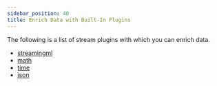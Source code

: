 ```yaml
---
sidebar_position: 40
title: Enrich Data with Built-In Plugins
---
```


The following is a list of stream plugins with which you can enrich data.

- [streamingml](../query-guide/functions/streaming-ml/index.md)
- [math](../query-guide/functions/math/abs.md)
- [time](../query-guide/functions/time/currentDate.md)
- [json](../query-guide/functions/json/getBool.md)
